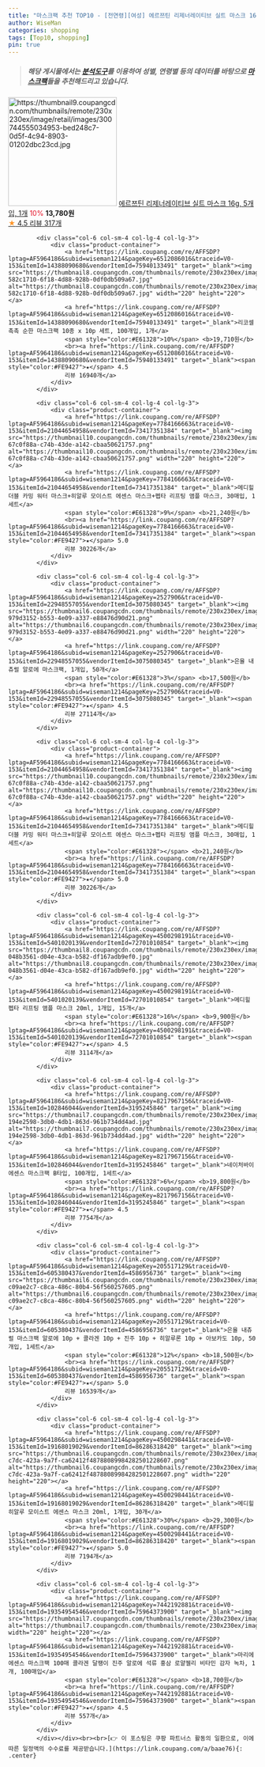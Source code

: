 ```yaml
---
title: "마스크팩 추천 TOP10 - [전연령][여성] 에르쯔틴 리제너레이티브 실트 마스크 16g, 5개입, 1개"
author: WiseMan
categories: shopping
tags: [Top10, shopping]
pin: true
---
```


> ##### 해당 게시물에서는 [**분석도구**](https://itemscout.io/)를 이용하여 **성별**, **연령별** 등의 데이터를 바탕으로 [**마스크팩**](https://link.coupang.com/a/baae76)들을 추천해드리고 있습니다.
<div class="container"><div class="row">
            <div class="col-6 col-sm-4 col-lg-4 col-lg-3">
                <div class="product-container">
                    <a href="https://link.coupang.com/re/AFFSDP?lptag=AF5964186&subid=wiseman1214&pageKey=4691508254&traceid=V0-153&itemId=22199191064&vendorItemId=73195657644" target="_blank"><img src="https://thumbnail9.coupangcdn.com/thumbnails/remote/230x230ex/image/retail/images/300744555034953-bed248c7-0d5f-4c94-8903-01202dbc23cd.jpg" alt="https://thumbnail9.coupangcdn.com/thumbnails/remote/230x230ex/image/retail/images/300744555034953-bed248c7-0d5f-4c94-8903-01202dbc23cd.jpg" width="220" height="220"></a>
                    <a href="https://link.coupang.com/re/AFFSDP?lptag=AF5964186&subid=wiseman1214&pageKey=4691508254&traceid=V0-153&itemId=22199191064&vendorItemId=73195657644" target="_blank">에르쯔틴 리제너레이티브 실트 마스크 16g, 5개입, 1개</a>
                    <span style="color:#E61328">10%</span> <b>13,780원</b>
                    <br><a href="https://link.coupang.com/re/AFFSDP?lptag=AF5964186&subid=wiseman1214&pageKey=4691508254&traceid=V0-153&itemId=22199191064&vendorItemId=73195657644" target="_blank"><span style="color:#FE9427">★</span> 4.5
                    리뷰 317개</a>
                </div>
            </div>
            
            <div class="col-6 col-sm-4 col-lg-4 col-lg-3">
                <div class="product-container">
                    <a href="https://link.coupang.com/re/AFFSDP?lptag=AF5964186&subid=wiseman1214&pageKey=6512086016&traceid=V0-153&itemId=14388090680&vendorItemId=75940133491" target="_blank"><img src="https://thumbnail8.coupangcdn.com/thumbnails/remote/230x230ex/image/retail/images/804639401777559-582c1710-6f18-4d88-928b-0df0db509a67.jpg" alt="https://thumbnail8.coupangcdn.com/thumbnails/remote/230x230ex/image/retail/images/804639401777559-582c1710-6f18-4d88-928b-0df0db509a67.jpg" width="220" height="220"></a>
                    <a href="https://link.coupang.com/re/AFFSDP?lptag=AF5964186&subid=wiseman1214&pageKey=6512086016&traceid=V0-153&itemId=14388090680&vendorItemId=75940133491" target="_blank">리코셀 촉촉 순한 마스크팩 10종 x 10p 세트, 100개입, 1개</a>
                    <span style="color:#E61328">10%</span> <b>19,710원</b>
                    <br><a href="https://link.coupang.com/re/AFFSDP?lptag=AF5964186&subid=wiseman1214&pageKey=6512086016&traceid=V0-153&itemId=14388090680&vendorItemId=75940133491" target="_blank"><span style="color:#FE9427">★</span> 4.5
                    리뷰 16940개</a>
                </div>
            </div>
            
            <div class="col-6 col-sm-4 col-lg-4 col-lg-3">
                <div class="product-container">
                    <a href="https://link.coupang.com/re/AFFSDP?lptag=AF5964186&subid=wiseman1214&pageKey=7784166663&traceid=V0-153&itemId=21044654958&vendorItemId=73417351384" target="_blank"><img src="https://thumbnail10.coupangcdn.com/thumbnails/remote/230x230ex/image/retail/images/876204318806047-67c0f88a-c74b-43de-a142-cbaa50621757.png" alt="https://thumbnail10.coupangcdn.com/thumbnails/remote/230x230ex/image/retail/images/876204318806047-67c0f88a-c74b-43de-a142-cbaa50621757.png" width="220" height="220"></a>
                    <a href="https://link.coupang.com/re/AFFSDP?lptag=AF5964186&subid=wiseman1214&pageKey=7784166663&traceid=V0-153&itemId=21044654958&vendorItemId=73417351384" target="_blank">메디힐 더블 카밍 워터 마스크+히알루 모이스트 에센스 마스크+펩타 리프팅 앰플 마스크, 30매입, 1세트</a>
                    <span style="color:#E61328">9%</span> <b>21,240원</b>
                    <br><a href="https://link.coupang.com/re/AFFSDP?lptag=AF5964186&subid=wiseman1214&pageKey=7784166663&traceid=V0-153&itemId=21044654958&vendorItemId=73417351384" target="_blank"><span style="color:#FE9427">★</span> 5.0
                    리뷰 30226개</a>
                </div>
            </div>
            
            <div class="col-6 col-sm-4 col-lg-4 col-lg-3">
                <div class="product-container">
                    <a href="https://link.coupang.com/re/AFFSDP?lptag=AF5964186&subid=wiseman1214&pageKey=2527906&traceid=V0-153&itemId=22948557055&vendorItemId=3075080345" target="_blank"><img src="https://thumbnail6.coupangcdn.com/thumbnails/remote/230x230ex/image/retail/images/8403974407417578-979d3152-b553-4e09-a337-e88476d90d21.png" alt="https://thumbnail6.coupangcdn.com/thumbnails/remote/230x230ex/image/retail/images/8403974407417578-979d3152-b553-4e09-a337-e88476d90d21.png" width="220" height="220"></a>
                    <a href="https://link.coupang.com/re/AFFSDP?lptag=AF5964186&subid=wiseman1214&pageKey=2527906&traceid=V0-153&itemId=22948557055&vendorItemId=3075080345" target="_blank">은율 내츄럴 알로에 마스크팩, 1개입, 50개</a>
                    <span style="color:#E61328">3%</span> <b>17,500원</b>
                    <br><a href="https://link.coupang.com/re/AFFSDP?lptag=AF5964186&subid=wiseman1214&pageKey=2527906&traceid=V0-153&itemId=22948557055&vendorItemId=3075080345" target="_blank"><span style="color:#FE9427">★</span> 4.5
                    리뷰 27114개</a>
                </div>
            </div>
            
            <div class="col-6 col-sm-4 col-lg-4 col-lg-3">
                <div class="product-container">
                    <a href="https://link.coupang.com/re/AFFSDP?lptag=AF5964186&subid=wiseman1214&pageKey=7784166663&traceid=V0-153&itemId=21044654958&vendorItemId=73417351384" target="_blank"><img src="https://thumbnail10.coupangcdn.com/thumbnails/remote/230x230ex/image/retail/images/876204318806047-67c0f88a-c74b-43de-a142-cbaa50621757.png" alt="https://thumbnail10.coupangcdn.com/thumbnails/remote/230x230ex/image/retail/images/876204318806047-67c0f88a-c74b-43de-a142-cbaa50621757.png" width="220" height="220"></a>
                    <a href="https://link.coupang.com/re/AFFSDP?lptag=AF5964186&subid=wiseman1214&pageKey=7784166663&traceid=V0-153&itemId=21044654958&vendorItemId=73417351384" target="_blank">메디힐 더블 카밍 워터 마스크+히알루 모이스트 에센스 마스크+펩타 리프팅 앰플 마스크, 30매입, 1세트</a>
                    <span style="color:#E61328"></span> <b>21,240원</b>
                    <br><a href="https://link.coupang.com/re/AFFSDP?lptag=AF5964186&subid=wiseman1214&pageKey=7784166663&traceid=V0-153&itemId=21044654958&vendorItemId=73417351384" target="_blank"><span style="color:#FE9427">★</span> 5.0
                    리뷰 30226개</a>
                </div>
            </div>
            
            <div class="col-6 col-sm-4 col-lg-4 col-lg-3">
                <div class="product-container">
                    <a href="https://link.coupang.com/re/AFFSDP?lptag=AF5964186&subid=wiseman1214&pageKey=4500298191&traceid=V0-153&itemId=5401020139&vendorItemId=72701010854" target="_blank"><img src="https://thumbnail8.coupangcdn.com/thumbnails/remote/230x230ex/image/retail/images/669704495263688-048b3561-d04e-43ca-b582-df167adb9ef0.jpg" alt="https://thumbnail8.coupangcdn.com/thumbnails/remote/230x230ex/image/retail/images/669704495263688-048b3561-d04e-43ca-b582-df167adb9ef0.jpg" width="220" height="220"></a>
                    <a href="https://link.coupang.com/re/AFFSDP?lptag=AF5964186&subid=wiseman1214&pageKey=4500298191&traceid=V0-153&itemId=5401020139&vendorItemId=72701010854" target="_blank">메디힐 펩타 리프팅 앰플 마스크 20ml, 1개입, 15개</a>
                    <span style="color:#E61328">16%</span> <b>9,900원</b>
                    <br><a href="https://link.coupang.com/re/AFFSDP?lptag=AF5964186&subid=wiseman1214&pageKey=4500298191&traceid=V0-153&itemId=5401020139&vendorItemId=72701010854" target="_blank"><span style="color:#FE9427">★</span> 4.5
                    리뷰 3114개</a>
                </div>
            </div>
            
            <div class="col-6 col-sm-4 col-lg-4 col-lg-3">
                <div class="product-container">
                    <a href="https://link.coupang.com/re/AFFSDP?lptag=AF5964186&subid=wiseman1214&pageKey=8217967156&traceid=V0-153&itemId=102846044&vendorItemId=3195245846" target="_blank"><img src="https://thumbnail7.coupangcdn.com/thumbnails/remote/230x230ex/image/retail/images/816132477986095-194e2598-3db0-4db1-863d-961b734dd4ad.jpg" alt="https://thumbnail7.coupangcdn.com/thumbnails/remote/230x230ex/image/retail/images/816132477986095-194e2598-3db0-4db1-863d-961b734dd4ad.jpg" width="220" height="220"></a>
                    <a href="https://link.coupang.com/re/AFFSDP?lptag=AF5964186&subid=wiseman1214&pageKey=8217967156&traceid=V0-153&itemId=102846044&vendorItemId=3195245846" target="_blank">네이처바이 에센스 마스크팩 B타입, 100개입, 1세트</a>
                    <span style="color:#E61328">6%</span> <b>19,800원</b>
                    <br><a href="https://link.coupang.com/re/AFFSDP?lptag=AF5964186&subid=wiseman1214&pageKey=8217967156&traceid=V0-153&itemId=102846044&vendorItemId=3195245846" target="_blank"><span style="color:#FE9427">★</span> 4.5
                    리뷰 7754개</a>
                </div>
            </div>
            
            <div class="col-6 col-sm-4 col-lg-4 col-lg-3">
                <div class="product-container">
                    <a href="https://link.coupang.com/re/AFFSDP?lptag=AF5964186&subid=wiseman1214&pageKey=205517129&traceid=V0-153&itemId=605380437&vendorItemId=4586956736" target="_blank"><img src="https://thumbnail6.coupangcdn.com/thumbnails/remote/230x230ex/image/retail/images/192134659722217-c09ae2c7-c8ca-486c-80b4-56f560257605.png" alt="https://thumbnail6.coupangcdn.com/thumbnails/remote/230x230ex/image/retail/images/192134659722217-c09ae2c7-c8ca-486c-80b4-56f560257605.png" width="220" height="220"></a>
                    <a href="https://link.coupang.com/re/AFFSDP?lptag=AF5964186&subid=wiseman1214&pageKey=205517129&traceid=V0-153&itemId=605380437&vendorItemId=4586956736" target="_blank">은율 내츄럴 마스크팩 알로에 10p + 콜라겐 10p + 진주 10p + 히알루론 10p + 아보카도 10p, 50개입, 1세트</a>
                    <span style="color:#E61328">12%</span> <b>18,500원</b>
                    <br><a href="https://link.coupang.com/re/AFFSDP?lptag=AF5964186&subid=wiseman1214&pageKey=205517129&traceid=V0-153&itemId=605380437&vendorItemId=4586956736" target="_blank"><span style="color:#FE9427">★</span> 5.0
                    리뷰 16539개</a>
                </div>
            </div>
            
            <div class="col-6 col-sm-4 col-lg-4 col-lg-3">
                <div class="product-container">
                    <a href="https://link.coupang.com/re/AFFSDP?lptag=AF5964186&subid=wiseman1214&pageKey=4500298441&traceid=V0-153&itemId=19168019029&vendorItemId=86286318420" target="_blank"><img src="https://thumbnail6.coupangcdn.com/thumbnails/remote/230x230ex/image/retail/images/17889899-c7dc-423a-9a7f-ca62412f48788089984282501228607.png" alt="https://thumbnail6.coupangcdn.com/thumbnails/remote/230x230ex/image/retail/images/17889899-c7dc-423a-9a7f-ca62412f48788089984282501228607.png" width="220" height="220"></a>
                    <a href="https://link.coupang.com/re/AFFSDP?lptag=AF5964186&subid=wiseman1214&pageKey=4500298441&traceid=V0-153&itemId=19168019029&vendorItemId=86286318420" target="_blank">메디힐 히알루 모이스트 에센스 마스크 20ml, 1개입, 30개</a>
                    <span style="color:#E61328">30%</span> <b>29,300원</b>
                    <br><a href="https://link.coupang.com/re/AFFSDP?lptag=AF5964186&subid=wiseman1214&pageKey=4500298441&traceid=V0-153&itemId=19168019029&vendorItemId=86286318420" target="_blank"><span style="color:#FE9427">★</span> 5.0
                    리뷰 7194개</a>
                </div>
            </div>
            
            <div class="col-6 col-sm-4 col-lg-4 col-lg-3">
                <div class="product-container">
                    <a href="https://link.coupang.com/re/AFFSDP?lptag=AF5964186&subid=wiseman1214&pageKey=7442192881&traceid=V0-153&itemId=19354954546&vendorItemId=75964373900" target="_blank"><img src="https://thumbnail7.coupangcdn.com/thumbnails/remote/230x230ex/image/vendor_inventory/5311/6f6425e185236e2b3e6992189a2b467729baf72802650a7c38deadd21d41.jpg" alt="https://thumbnail7.coupangcdn.com/thumbnails/remote/230x230ex/image/vendor_inventory/5311/6f6425e185236e2b3e6992189a2b467729baf72802650a7c38deadd21d41.jpg" width="220" height="220"></a>
                    <a href="https://link.coupang.com/re/AFFSDP?lptag=AF5964186&subid=wiseman1214&pageKey=7442192881&traceid=V0-153&itemId=19354954546&vendorItemId=75964373900" target="_blank">마리에 에센스 마스크팩 100매 콜라겐 달팽이 진주 알로에 석류 홍삼 로얄젤리 비타민 감자 녹차, 1개, 100매입</a>
                    <span style="color:#E61328"></span> <b>18,700원</b>
                    <br><a href="https://link.coupang.com/re/AFFSDP?lptag=AF5964186&subid=wiseman1214&pageKey=7442192881&traceid=V0-153&itemId=19354954546&vendorItemId=75964373900" target="_blank"><span style="color:#FE9427">★</span> 4.5
                    리뷰 557개</a>
                </div>
            </div>
            </div></div><br><br>[👉 이 포스팅은 쿠팡 파트너스 활동의 일환으로, 이에 따른 일정액의 수수료를 제공받습니다.](https://link.coupang.com/a/baae76){: .center}